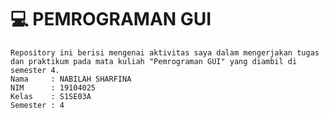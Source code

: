 # :computer: PEMROGRAMAN GUI
    Repository ini berisi mengenai aktivitas saya dalam mengerjakan tugas dan praktikum pada mata kuliah "Pemrograman GUI" yang diambil di semester 4.
    Nama     : NABILAH SHARFINA
    NIM      : 19104025
    Kelas    : S1SE03A
    Semester : 4
